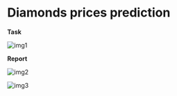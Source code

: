 # Diamonds prices prediction

**Task**

![img1](https://i.imgur.com/ZcK7xvF.png)

**Report**

![img2](https://i.imgur.com/i9Ulzk5.png)

![img3](https://i.imgur.com/DhKPQ83.png)